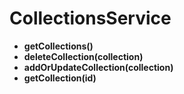 # CollectionsService

* **getCollections()**
* **deleteCollection(collection)**
* **addOrUpdateCollection(collection)**
* **getCollection(id)**